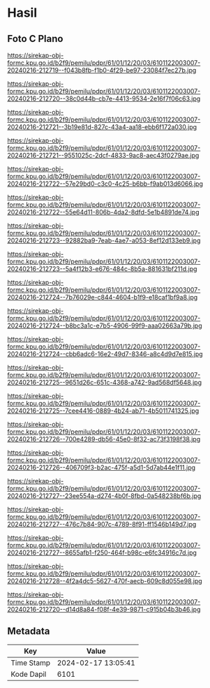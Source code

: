 # Hasil

## Foto C Plano

https://sirekap-obj-formc.kpu.go.id/b2f9/pemilu/pdpr/61/01/12/20/03/6101122003007-20240216-212719--f043b8fb-f1b0-4f29-be97-23084f7ec27b.jpg

https://sirekap-obj-formc.kpu.go.id/b2f9/pemilu/pdpr/61/01/12/20/03/6101122003007-20240216-212720--38c0d44b-cb7e-4413-9534-2e16f7f06c63.jpg

https://sirekap-obj-formc.kpu.go.id/b2f9/pemilu/pdpr/61/01/12/20/03/6101122003007-20240216-212721--3b19e81d-827c-43a4-aa18-ebb6f172a030.jpg

https://sirekap-obj-formc.kpu.go.id/b2f9/pemilu/pdpr/61/01/12/20/03/6101122003007-20240216-212721--9551025c-2dcf-4833-9ac8-aec43f0279ae.jpg

https://sirekap-obj-formc.kpu.go.id/b2f9/pemilu/pdpr/61/01/12/20/03/6101122003007-20240216-212722--57e29bd0-c3c0-4c25-b6bb-f9ab013d6066.jpg

https://sirekap-obj-formc.kpu.go.id/b2f9/pemilu/pdpr/61/01/12/20/03/6101122003007-20240216-212722--55e64d11-806b-4da2-8dfd-5e1b4891de74.jpg

https://sirekap-obj-formc.kpu.go.id/b2f9/pemilu/pdpr/61/01/12/20/03/6101122003007-20240216-212723--92882ba9-7eab-4ae7-a053-8ef12d133eb9.jpg

https://sirekap-obj-formc.kpu.go.id/b2f9/pemilu/pdpr/61/01/12/20/03/6101122003007-20240216-212723--5a4f12b3-e676-484c-8b5a-881631bf211d.jpg

https://sirekap-obj-formc.kpu.go.id/b2f9/pemilu/pdpr/61/01/12/20/03/6101122003007-20240216-212724--7b76029e-c844-4604-b1f9-e18caf1bf9a8.jpg

https://sirekap-obj-formc.kpu.go.id/b2f9/pemilu/pdpr/61/01/12/20/03/6101122003007-20240216-212724--b8bc3a1c-e7b5-4906-99f9-aaa02663a79b.jpg

https://sirekap-obj-formc.kpu.go.id/b2f9/pemilu/pdpr/61/01/12/20/03/6101122003007-20240216-212724--cbb6adc6-16e2-49d7-8346-a8c4d9d7e815.jpg

https://sirekap-obj-formc.kpu.go.id/b2f9/pemilu/pdpr/61/01/12/20/03/6101122003007-20240216-212725--9651d26c-651c-4368-a742-9ad568df5648.jpg

https://sirekap-obj-formc.kpu.go.id/b2f9/pemilu/pdpr/61/01/12/20/03/6101122003007-20240216-212725--7cee4416-0889-4b24-ab71-4b5011741325.jpg

https://sirekap-obj-formc.kpu.go.id/b2f9/pemilu/pdpr/61/01/12/20/03/6101122003007-20240216-212726--700e4289-db56-45e0-8f32-ac73f3198f38.jpg

https://sirekap-obj-formc.kpu.go.id/b2f9/pemilu/pdpr/61/01/12/20/03/6101122003007-20240216-212726--406709f3-b2ac-475f-a5d1-5d7ab44e1f11.jpg

https://sirekap-obj-formc.kpu.go.id/b2f9/pemilu/pdpr/61/01/12/20/03/6101122003007-20240216-212727--23ee554a-d274-4b0f-8fbd-0a548238bf6b.jpg

https://sirekap-obj-formc.kpu.go.id/b2f9/pemilu/pdpr/61/01/12/20/03/6101122003007-20240216-212727--476c7b84-907c-4789-8f91-ff1546b149d7.jpg

https://sirekap-obj-formc.kpu.go.id/b2f9/pemilu/pdpr/61/01/12/20/03/6101122003007-20240216-212727--8655afb1-f250-464f-b98c-e6fc34916c7d.jpg

https://sirekap-obj-formc.kpu.go.id/b2f9/pemilu/pdpr/61/01/12/20/03/6101122003007-20240216-212728--4f2a4dc5-5627-470f-aecb-609c8d055e98.jpg

https://sirekap-obj-formc.kpu.go.id/b2f9/pemilu/pdpr/61/01/12/20/03/6101122003007-20240216-212720--d14d8a84-f08f-4e39-9871-c915b04b3b46.jpg


## Metadata

| Key        | Value               |
| ---------- | ------------------- |
| Time Stamp | 2024-02-17 13:05:41 |
| Kode Dapil | 6101                |



